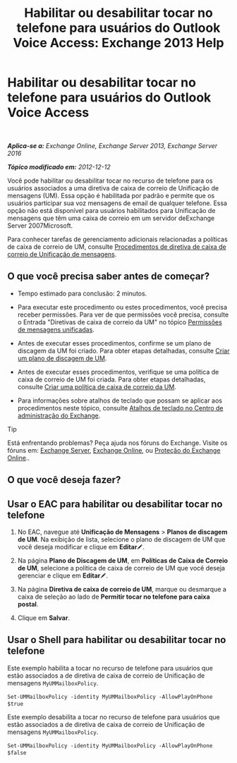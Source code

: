 ﻿---
title: 'Habilitar ou desabilitar tocar no telefone para usuários do Outlook Voice Access: Exchange 2013 Help'
TOCTitle: Habilitar ou desabilitar tocar no telefone para usuários do Outlook Voice Access
ms:assetid: d3281a97-6fc6-42a3-855f-1af1184a644a
ms:mtpsurl: https://technet.microsoft.com/pt-br/library/Dd351161(v=EXCHG.150)
ms:contentKeyID: 52058500
ms.date: 05/22/2018
mtps_version: v=EXCHG.150
ms.translationtype: MT
---

# Habilitar ou desabilitar tocar no telefone para usuários do Outlook Voice Access

 

_**Aplica-se a:** Exchange Online, Exchange Server 2013, Exchange Server 2016_

_**Tópico modificado em:** 2012-12-12_

Você pode habilitar ou desabilitar tocar no recurso de telefone para os usuários associados a uma diretiva de caixa de correio de Unificação de mensagens (UM). Essa opção é habilitada por padrão e permite que os usuários participar sua voz mensagens de email de qualquer telefone. Essa opção não está disponível para usuários habilitados para Unificação de mensagens que têm uma caixa de correio em um servidor deExchange Server 2007Microsoft.

Para conhecer tarefas de gerenciamento adicionais relacionadas a políticas de caixa de correio de UM, consulte [Procedimentos de diretiva de caixa de correio de Unificação de mensagens](um-mailbox-policy-procedures-exchange-2013-help.md).

## O que você precisa saber antes de começar?

  - Tempo estimado para conclusão: 2 minutos.

  - Para executar este procedimento ou estes procedimentos, você precisa receber permissões. Para ver de que permissões você precisa, consulte o Entrada "Diretivas de caixa de correio da UM" no tópico [Permissões de mensagens unificadas](unified-messaging-permissions-exchange-2013-help.md).

  - Antes de executar esses procedimentos, confirme se um plano de discagem da UM foi criado. Para obter etapas detalhadas, consulte [Criar um plano de discagem de UM](create-a-um-dial-plan-exchange-2013-help.md).

  - Antes de executar esses procedimentos, verifique se uma política de caixa de correio de UM foi criada. Para obter etapas detalhadas, consulte [Criar uma política de caixa de correio da UM](create-a-um-mailbox-policy-exchange-2013-help.md).

  - Para informações sobre atalhos de teclado que possam se aplicar aos procedimentos neste tópico, consulte [Atalhos de teclado no Centro de administração do Exchange](keyboard-shortcuts-in-the-exchange-admin-center-exchange-online-protection-help.md).


> [!TIP]
> Está enfrentando problemas? Peça ajuda nos fóruns do Exchange. Visite os fóruns em: <A href="https://go.microsoft.com/fwlink/p/?linkid=60612">Exchange Server</A>, <A href="https://go.microsoft.com/fwlink/p/?linkid=267542">Exchange Online</A>, ou <A href="https://go.microsoft.com/fwlink/p/?linkid=285351">Proteção do Exchange Online</A>..



## O que você deseja fazer?

## Usar o EAC para habilitar ou desabilitar tocar no telefone

1.  No EAC, navegue até **Unificação de Mensagens** \> **Planos de discagem de UM**. Na exibição de lista, selecione o plano de discagem de UM que você deseja modificar e clique em **Editar**![Ícone de edição](images/JJ218640.6f53ccb2-1f13-4c02-bea0-30690e6ea71d(EXCHG.150).gif "Ícone de edição").

2.  Na página **Plano de Discagem de UM**, em **Políticas de Caixa de Correio de UM**, selecione a política de caixa de correio de UM que você deseja gerenciar e clique em **Editar**![Ícone de edição](images/JJ218640.6f53ccb2-1f13-4c02-bea0-30690e6ea71d(EXCHG.150).gif "Ícone de edição").

3.  Na página **Diretiva de caixa de correio de UM**, marque ou desmarque a caixa de seleção ao lado de **Permitir tocar no telefone para caixa postal**.

4.  Clique em **Salvar**.

## Usar o Shell para habilitar ou desabilitar tocar no telefone

Este exemplo habilita a tocar no recurso de telefone para usuários que estão associados a de diretiva de caixa de correio de Unificação de mensagens `MyUMMailboxPolicy`.

    Set-UMMailboxPolicy -identity MyUMMailboxPolicy -AllowPlayOnPhone $true

Este exemplo desabilita a tocar no recurso de telefone para usuários que estão associados a de diretiva de caixa de correio de Unificação de mensagens `MyUMMailboxPolicy`.

    Set-UMMailboxPolicy -identity MyUMMailboxPolicy -AllowPlayOnPhone $false

